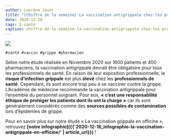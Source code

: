 ```yaml
---
author: Laurène Jover
title: "[Chiffre de la semaine] La vaccination antigrippale chez les professionnels est insuffisante"
date: 2020-12-29
tags: E-santé
caption: chiffre-de-la-semaine-la-vaccination-antigrippale-chez-les-professionnels-est-insuffisante.webp
---
```


![](/2020-12-29_chiffre-de-la-semaine-la-vaccination-antigrippale-chez-les-professionnels-est-insuffisante/chiffre-de-la-semaine-wordpress-kozea-group-770x578px2.png)

    #santé #vaccin #grippe #pharmacien

Selon notre étude réalisée en Novembre 2020 sur 1600 patients et 400 pharmaciens, la vaccination antigrippale devrait être obligatoire pour tous les professionnels de santé. En raison de leur exposition professionnelle, le
**risque d’infection grippale**
est plus
**élevé**
chez les
**professionnels de santé**. Cependant, ils sont encore trop peu à se vacciner contre la grippe. L’Académie de médecine recommande la vaccination antigrippale pour l’ensemble du personnel soignant. Pour eux,
**« c’est une responsabilité éthique de protéger les patients dont ils ont la charge »**
car ils sont généralement considérés comme des
**sources possibles de contamination**
lors d’épidémies de grippe.

Pour en savoir plus sur notre étude « La vaccination grippale en officine », retrouvez
**[notre infographie]({{'2020-12-16_infographie-la-vaccination-antigrippale-en-officine/' | article_url}})** !
